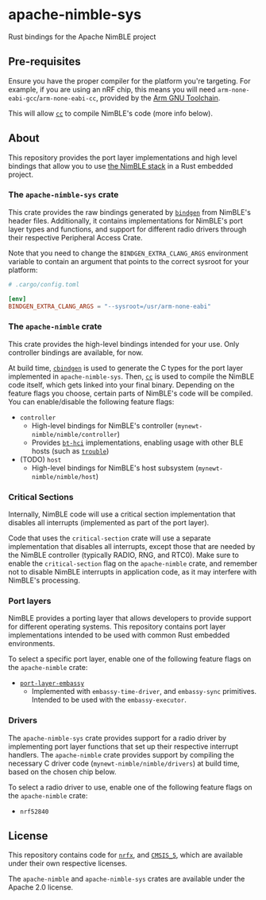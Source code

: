# apache-nimble-sys

Rust bindings for the Apache NimBLE project

## Pre-requisites

Ensure you have the proper compiler for the platform you're targeting. For example, if you are using an nRF chip, this means you will need
`arm-none-eabi-gcc`/`arm-none-eabi-cc`, provided by the [Arm GNU Toolchain](https://developer.arm.com/Tools%20and%20Software/GNU%20Toolchain).

This will allow [`cc`](https://docs.rs/cc/latest/cc/) to compile NimBLE's code (more info below).

## About

This repository provides the port layer implementations and high level bindings that allow you to use
[the NimBLE stack](https://github.com/apache/mynewt-nimble) in a Rust embedded project.

### The `apache-nimble-sys` crate

This crate provides the raw bindings generated by [`bindgen`](https://github.com/rust-lang/rust-bindgen)
from NimBLE's header files. Additionally, it contains implementations for NimBLE's port layer types and
functions, and support for different radio drivers through their respective Peripheral Access Crate.

Note that you need to change the `BINDGEN_EXTRA_CLANG_ARGS` environment variable to contain an argument that points
to the correct sysroot for your platform:

```toml
# .cargo/config.toml

[env]
BINDGEN_EXTRA_CLANG_ARGS = "--sysroot=/usr/arm-none-eabi"
```

### The `apache-nimble` crate

This crate provides the high-level bindings intended for your use. Only controller bindings are available, for now.

At build time, [`cbindgen`](https://github.com/mozilla/cbindgen) is used to generate the C types for the port layer
implemented in `apache-nimble-sys`. Then, [`cc`](https://docs.rs/cc/latest/cc/) is used to compile the NimBLE code
itself, which gets linked into your final binary. Depending on the feature flags you choose, certain parts of
NimBLE's code will be compiled. You can enable/disable the following feature flags:

- `controller`
  - High-level bindings for NimBLE's controller (`mynewt-nimble/nimble/controller`)
  - Provides [`bt-hci`](https://github.com/alexmoon/bt-hci) implementations, enabling usage with other BLE hosts (such as [`trouble`](https://github.com/embassy-rs/trouble))
- (TODO) `host`
  - High-level bindings for NimBLE's host subsystem (`mynewt-nimble/nimble/host`)

### Critical Sections

Internally, NimBLE code will use a critical section implementation that disables all interrupts (implemented as part of the port layer).

Code that uses the `critical-section` crate will use a separate implementation that disables all interrupts, except
those that are needed by the NimBLE controller (typically RADIO, RNG, and RTC0). Make sure to enable the
`critical-section` flag on the `apache-nimble` crate, and remember not to disable NimBLE interrupts in application code, as it
may interfere with NimBLE's processing.

### Port layers

NimBLE provides a porting layer that allows developers to provide support for different operating systems.
This repository contains port layer implementations intended to be used with common Rust embedded environments.

To select a specific port layer, enable one of the following feature flags on the `apache-nimble` crate:

- [`port-layer-embassy`](https://github.com/embassy-rs/embassy)
  - Implemented with `embassy-time-driver`, and `embassy-sync` primitives. Intended to be used with the `embassy-executor`.

### Drivers

The `apache-nimble-sys` crate provides support for a radio driver by implementing port layer functions that set up their respective interrupt handlers.
The `apache-nimble` crate provides support by compiling the necessary C driver code (`mynewt-nimble/nimble/drivers`) at build time, based on the chosen chip below.

To select a radio driver to use, enable one of the following feature flags on the `apache-nimble` crate:

- `nrf52840`

## License

This repository contains code for [`nrfx`](https://github.com/NordicSemiconductor/nrfx),
and [`CMSIS_5`](https://github.com/ARM-software/CMSIS_5), which are available under their
own respective licenses.

The `apache-nimble` and `apache-nimble-sys` crates are available under the Apache 2.0 license.
